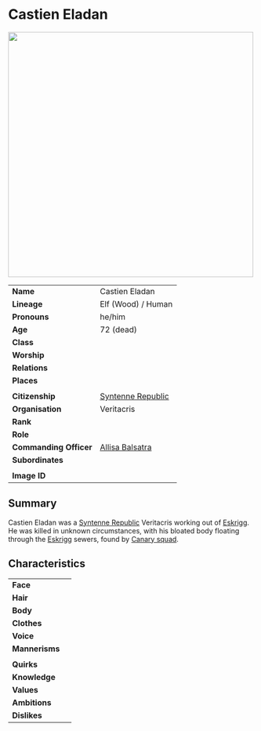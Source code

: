 # Castien Eladan

<img src="https://raw.githubusercontent.com/jesskelsall/astarus-images/main/characters/portraits/imageid.png" height="500" />

|||
| --- | --- |
| **Name** | Castien Eladan | character.3
| **Lineage** | Elf (Wood) / Human |
| **Pronouns** | he/him |
| **Age** | 72 (dead) |
| **Class** | |
| **Worship** | |
| **Relations** | |
| **Places** | |
|||
| **Citizenship** | [Syntenne Republic](../civilisations/syntenne-republic/syntenne-republic.md) |
| **Organisation** | Veritacris |
| **Rank** | |
| **Role** | |
| **Commanding Officer** | [Allisa Balsatra](allisa-balsatra.md) |
| **Subordinates** | |
|||
| **Image ID** | |

## Summary

Castien Eladan was a [Syntenne Republic](../civilisations/syntenne-republic/syntenne-republic.md) Veritacris working out of [Eskrigg](../places/cities/eskrigg.md). He was killed in unknown circumstances, with his bloated body floating through the [Eskrigg](../places/cities/eskrigg.md) sewers, found by [Canary squad](../organisations/astorrel/squads/canary-squad.md).

## Characteristics

| | |
| --- | --- |
| **Face** | | characteristics.2
| **Hair** | |
| **Body** | |
| **Clothes** | |
| **Voice** | |
| **Mannerisms** | |
| | |
| **Quirks** | |
| **Knowledge** | |
| **Values** | |
| **Ambitions** | |
| **Dislikes** | |
